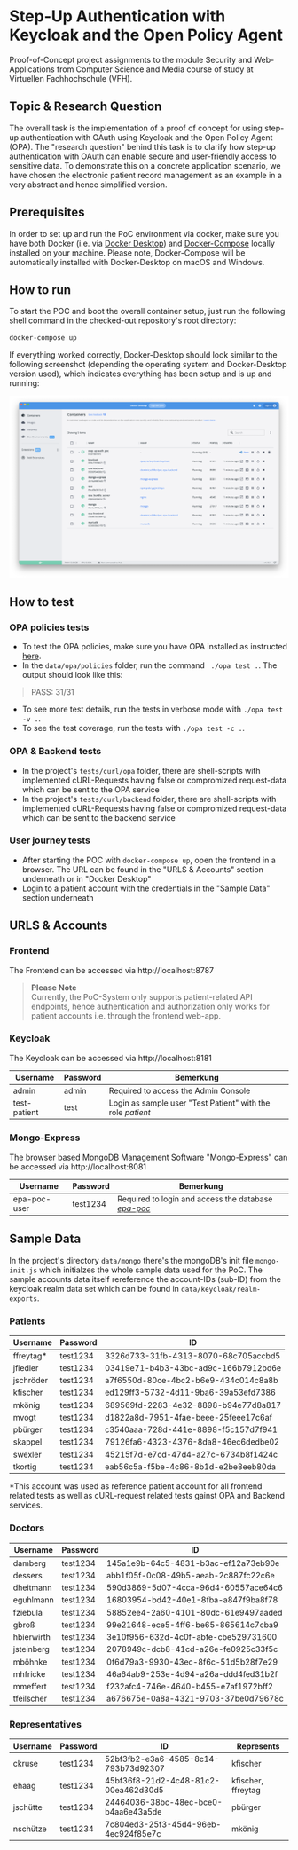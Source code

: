 # Step-Up Authentication with Keycloak and the Open Policy Agent

Proof-of-Concept project assignments to the module Security and Web-Applications from Computer Science and Media course of study at Virtuellen Fachhochschule (VFH).



## Topic & Research Question

The overall task is the implementation of a proof of concept for using step-up authentication with OAuth using Keycloak and the Open Policy Agent (OPA).
The "research question" behind this task is to clarify how step-up authentication with OAuth can enable secure and user-friendly access to sensitive data. 
To demonstrate this on a concrete application scenario, we have chosen the electronic patient record management as an example in a very abstract and hence simplified version.



## Prerequisites

In order to set up and run the PoC environment via docker, make sure you have both Docker (i.e. via [Docker Desktop](https://www.docker.com/products/docker-desktop/)) and [Docker-Compose](https://docs.docker.com/compose/install/compose-desktop/) locally installed on your machine. Please note, Docker-Compose will be automatically installed with Docker-Desktop on macOS and Windows.

## How to run

To start the POC and boot the overall container setup, just run the following shell command in the checked-out repository's root directory:

```bash
docker-compose up
```

If everything worked correctly, Docker-Desktop should look similar to the following screenshot (depending the operating system and Docker-Desktop version used), which indicates everything has been setup and is up and running:

![docker-desktop-macos](./docs/screenshots/docker-desktop-macos.png)



## How to test

### OPA policies tests
- To test the OPA policies, make sure you have OPA installed as instructed [here](https://www.openpolicyagent.org/docs/latest/#running-opa).
- In the `data/opa/policies` folder, run the command ` ./opa test .`. The output should look like this:
> PASS: 31/31

- To see more test details, run the tests in verbose mode with `./opa test -v .`. 
- To see the test coverage, run the tests with `./opa test -c .`.
### OPA & Backend tests
- In the project's `tests/curl/opa` folder, there are shell-scripts with implemented cURL-Requests having false or compromized request-data which can be sent to the OPA service
- In the project's `tests/curl/backend` folder, there are shell-scripts with implemented cURL-Requests having false or compromized request-data which can be sent to the backend service

### User journey tests
- After starting the POC with `docker-compose up`, open the frontend in a browser. The URL can be found in the "URLS & Accounts" section underneath or in "Docker Desktop"
- Login to a patient account with the credentials in the "Sample Data" section underneath


## URLS & Accounts

### Frontend

The Frontend can be accessed via http://localhost:8787

> **Please Note**<br />
> Currently, the PoC-System only supports patient-related API endpoints, hence authentication and authorization only works for patient accounts i.e. through the frontend web-app.

### Keycloak

The Keycloak can be accessed via 
http://localhost:8181

| Username     | Password | Bemerkung                                                   |
| ------------ | -------- | ----------------------------------------------------------- |
| admin        | admin    | Required to access the Admin Console                        |
| test-patient | test     | Login as sample user "Test Patient" with the role *patient* |



### Mongo-Express

The browser based MongoDB Management Software "Mongo-Express" can be accessed via 
http://localhost:8081

| Username     | Password | Bemerkung                                                    |
| ------------ | -------- | ------------------------------------------------------------ |
| epa-poc-user | test1234 | Required to login and access the database [*epa-poc*](http://localhost:8081/db/epa-poc/) |



## Sample Data

In the project's directory `data/mongo` there's the mongoDB's init file `mongo-init.js` which initialzes the whole sample data used for the PoC. The sample accounts data itself rereference the account-IDs (sub-ID) from the keycloak realm data set which can be found in `data/keycloak/realm-exports`.

### Patients

| Username  | Password | ID                                   |
| --------- | -------- | ------------------------------------ |
| ffreytag* | test1234 | 3326d733-31fb-4313-8070-68c705accbd5 |
| jfiedler  | test1234 | 03419e71-b4b3-43bc-ad9c-166b7912bd6e |
| jschröder | test1234 | a7f6550d-80ce-4bc2-b6e9-434c014c8a8b |
| kfischer  | test1234 | ed129ff3-5732-4d11-9ba6-39a53efd7386 |
| mkönig    | test1234 | 689569fd-2283-4e32-8898-b94e77d8a817 |
| mvogt     | test1234 | d1822a8d-7951-4fae-beee-25feee17c6af |
| pbürger   | test1234 | c3540aaa-728d-441e-8898-f5c157d7f941 |
| skappel   | test1234 | 79126fa6-4323-4376-8da8-46ec6dedbe02 |
| swexler   | test1234 | 45215f7d-e7cd-47d4-a27c-6734b8f1424c |
| tkortig   | test1234 | eab56c5a-f5be-4c86-8b1d-e2be8eeb80da |

*This account was used as reference patient account for all frontend related tests as well as cURL-request related tests gainst OPA and Backend services.



### Doctors

| Username   | Password | ID                                   |
| ---------- | -------- | ------------------------------------ |
| damberg    | test1234 | 145a1e9b-64c5-4831-b3ac-ef12a73eb90e |
| dessers    | test1234 | abb1f05f-0c08-49b5-aeab-2c887fc22c6e |
| dheitmann  | test1234 | 590d3869-5d07-4cca-96d4-60557ace64c6 |
| eguhlmann  | test1234 | 16803954-bd42-40e1-8fba-a847f9ba8f78 |
| fziebula   | test1234 | 58852ee4-2a60-4101-80dc-61e9497aaded |
| gbroß      | test1234 | 99e21648-ece5-4ff6-be65-865614c7cba9 |
| hbierwirth | test1234 | 3e10f956-632d-4c0f-abfe-cbe529731600 |
| jsteinberg | test1234 | 2078949c-dcb8-41cd-a26e-fe0925c33f5c |
| mböhnke    | test1234 | 0f6d79a3-9930-43ec-8f6c-51d5b28f7e29 |
| mhfricke   | test1234 | 46a64ab9-253e-4d94-a26a-ddd4fed31b2f |
| mmeffert   | test1234 | f232afc4-746e-4640-b455-e7af1972bff2 |
| tfeilscher | test1234 | a676675e-0a8a-4321-9703-37be0d79678c |



### Representatives

| Username | Password | ID                                   | Represents         |
| -------- | -------- | ------------------------------------ | ------------------ |
| ckruse   | test1234 | 52bf3fb2-e3a6-4585-8c14-793b73d92307 | kfischer           |
| ehaag    | test1234 | 45bf36f8-21d2-4c48-81c2-00ea462d30d5 | kfischer, ffreytag |
| jschütte | test1234 | 24464036-38bc-48ec-bce0-b4aa6e43a5de | pbürger            |
| nschütze | test1234 | 7c804ed3-25f3-45d4-96eb-4ec924f85e7c | mkönig             |



